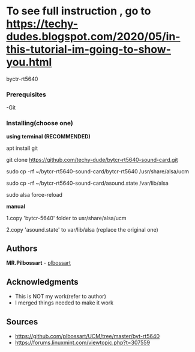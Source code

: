 # To see full instruction , go to https://techy-dudes.blogspot.com/2020/05/in-this-tutorial-im-going-to-show-you.html
byctr-rt5640

### Prerequisites
-Git

### Installing(choose one)

**using terminal (RECOMMENDED)**

apt install git

git clone https://github.com/techy-dude/bytcr-rt5640-sound-card.git

sudo cp -rf ~/bytcr-rt5640-sound-card/bytcr-rt5640 /usr/share/alsa/ucm

sudo cp -rf ~/bytcr-rt5640-sound-card/asound.state /var/lib/alsa

sudo alsa force-reload

**manual**

1.copy 'bytcr-5640' folder to usr/share/alsa/ucm

2.copy 'asound.state' to var/lib/alsa (replace the original one)


## Authors

**MR.Pilbossart**  - [plbossart](https://github.com/plbossart)


## Acknowledgments

* This is NOT my work(refer to author)
* I merged things needed to make it work 

## Sources


* https://github.com/plbossart/UCM/tree/master/byt-rt5640
* https://forums.linuxmint.com/viewtopic.php?t=307559
